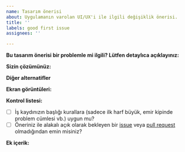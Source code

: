 ```yaml
---
name: Tasarım önerisi
about: Uygulamanın varolan UI/UX'i ile ilgili değişiklik önerisi.
title: ''
labels: good first issue
assignees: ''

---
```


**Bu tasarım önerisi bir problemle mi ilgili? Lütfen detaylıca açıklayınız:**

[//]: # (Tasarım önerinizi detaylıca açıklayınız. Mevcut tasarımdaki sorun ne, bu tasarıma neden ihtiyaç var, tasarım neleri iyileştirecek gibi sorunların tanımı açıkça yapılmalıdır.)

**Sizin çözümünüz:**

[//]: # (Kısa ve net bir şekilde konuyla ilişkili olarak sizin önerileriniz neler, sizin öneriniz kabul edilirse neler olacak, uygulama da neler iyileşecek açıklayınız.)

**Diğer alternatifler**

[//]: # (Konuyla veya sunduğunuz çözümle ilgili düşündüğünüz diğer alternatifler neler? Konuya dahil olarak kişiler neleri göz önünde bulundurmalı?)

**Ekran görüntüleri:**

[//]: # (Mevcut tasarım ve sizin önerinizi karşılaştırabileceğimiz ekran görüntüleri.)

**Kontrol listesi:**

* [ ] İş kaydınızın başlığı kurallara (sadece ilk harf büyük, emir kipinde problem cümlesi vb.) uygun mu?
* [ ] Öneriniz ile alakalı açık olarak bekleyen bir [issue](https://github.com/ennara/plan/issues) veya [pull request](https://github.com/ennara/plan/pulls) olmadığından emin misiniz?

**Ek içerik:**

[//]: # (Kaynaklar, dış bağlantılar, ekran görüntüleri, örnek çözümler ve benzeri diğer kaynakları ekleyiniz.)
